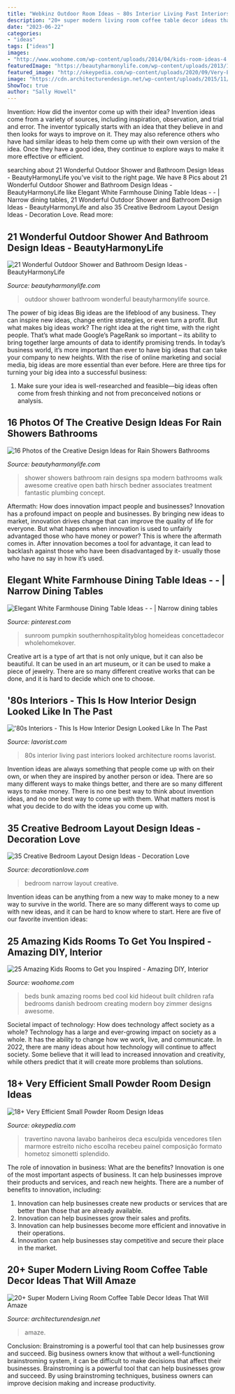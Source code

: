 ```yaml
---
title: "Webkinz Outdoor Room Ideas ~ 80s Interior Living Past Interiors Looked Architecture Rooms Lavorist"
description: "20+ super modern living room coffee table decor ideas that will amaze"
date: "2023-06-22"
categories:
- "ideas"
tags: ["ideas"]
images:
- "http://www.woohome.com/wp-content/uploads/2014/04/kids-room-ideas-4.jpg"
featuredImage: "https://beautyharmonylife.com/wp-content/uploads/2013/10/teak22.jpg"
featured_image: "http://okeypedia.com/wp-content/uploads/2020/09/Very-Efficient-Small-Powder-Room-Design-Ideas-21.jpg"
image: "https://cdn.architecturendesign.net/wp-content/uploads/2015/11/AD-08-best-coffee-table-decor-ideas.jpg"
ShowToc: true
author: "Sally Howell"
---
```



Invention: How did the inventor come up with their idea?
Invention ideas come from a variety of sources, including inspiration, observation, and trial and error. The inventor typically starts with an idea that they believe in and then looks for ways to improve on it. They may also reference others who have had similar ideas to help them come up with their own version of the idea. Once they have a good idea, they continue to explore ways to make it more effective or efficient.

	

		
searching about 21 Wonderful Outdoor Shower and Bathroom Design Ideas - BeautyHarmonyLife you've visit to the right page. We have 8 Pics about 21 Wonderful Outdoor Shower and Bathroom Design Ideas - BeautyHarmonyLife like Elegant White Farmhouse Dining Table Ideas - - | Narrow dining tables, 21 Wonderful Outdoor Shower and Bathroom Design Ideas - BeautyHarmonyLife and also 35 Creative Bedroom Layout Design Ideas - Decoration Love. Read more:
		
    
## 21 Wonderful Outdoor Shower And Bathroom Design Ideas - BeautyHarmonyLife

<img loading=lazy src="https://beautyharmonylife.com/wp-content/uploads/2013/10/teak22.jpg" onerror="this.onerror=null;this.src='https://tse3.mm.bing.net/th?id=OIP.xNj8KGC6xIVslaysH0xn4AAAAA&amp;pid=15.1';" alt="21 Wonderful Outdoor Shower and Bathroom Design Ideas - BeautyHarmonyLife">

_Source: beautyharmonylife.com_

>outdoor shower bathroom wonderful beautyharmonylife source. 

	

The power of big ideas
Big ideas are the lifeblood of any business. They can inspire new ideas, change entire strategies, or even turn a profit. But what makes big ideas work? The right idea at the right time, with the right people. That’s what made Google’s PageRank so important – its ability to bring together large amounts of data to identify promising trends.
In today’s business world, it’s more important than ever to have big ideas that can take your company to new heights. With the rise of online marketing and social media, big ideas are more essential than ever before. Here are three tips for turning your big idea into a successful business:

1) Make sure your idea is well-researched and feasible—big ideas often come from fresh thinking and not from preconceived notions or analysis.

    
## 16 Photos Of The Creative Design Ideas For Rain Showers Bathrooms

<img loading=lazy src="https://beautyharmonylife.com/wp-content/uploads/2013/09/Treatment-Room-Shower-design-by-Hirsch-Bedner-Associates-house-and-spa-ideas-concept.jpg" onerror="this.onerror=null;this.src='https://tse3.mm.bing.net/th?id=OIP.BQIsHvwNoCZe32oDoFIH1AHaJ4&amp;pid=15.1';" alt="16 Photos of the Creative Design Ideas for Rain Showers Bathrooms">

_Source: beautyharmonylife.com_

>shower showers bathroom rain designs spa modern bathrooms walk awesome creative open bath hirsch bedner associates treatment fantastic plumbing concept. 

	

Aftermath: How does innovation impact people and businesses?
Innovation has a profound impact on people and businesses. By bringing new ideas to market, innovation drives change that can improve the quality of life for everyone. But what happens when innovation is used to unfairly advantaged those who have money or power? This is where the aftermath comes in. After innovation becomes a tool for advantage, it can lead to backlash against those who have been disadvantaged by it- usually those who have no say in how it’s used.

    
## Elegant White Farmhouse Dining Table Ideas - - | Narrow Dining Tables

<img loading=lazy src="https://i.pinimg.com/736x/f7/49/b8/f749b838aa330c2dffba251bb80cecb4.jpg" onerror="this.onerror=null;this.src='https://tse2.mm.bing.net/th?id=OIP.SCwMOtUMuYqF6uYK1qOrpAHaJ3&amp;pid=15.1';" alt="Elegant White Farmhouse Dining Table Ideas - - | Narrow dining tables">

_Source: pinterest.com_

>sunroom pumpkin southernhospitalityblog homeideas concettadecor wholehomekover. 

	

Creative art is a type of art that is not only unique, but it can also be beautiful. It can be used in an art museum, or it can be used to make a piece of jewelry. There are so many different creative works that can be done, and it is hard to decide which one to choose.

    
## &#039;80s Interiors - This Is How Interior Design Looked Like In The Past

<img loading=lazy src="https://lavorist.com/wp-content/uploads/2019/07/80s-interior-design-living-room-space-home-decor-colour-neon-lights-pink-blue-31.jpg" onerror="this.onerror=null;this.src='https://tse1.mm.bing.net/th?id=OIP.scwekPUoqz_Bmu1un8oGHAHaKN&amp;pid=15.1';" alt="&#039;80s Interiors - This Is How Interior Design Looked Like In The Past">

_Source: lavorist.com_

>80s interior living past interiors looked architecture rooms lavorist. 

	

Invention ideas are always something that people come up with on their own, or when they are inspired by another person or idea. There are so many different ways to make things better, and there are so many different ways to make money. There is no one best way to think about invention ideas, and no one best way to come up with them. What matters most is what you decide to do with the ideas you come up with.

    
## 35 Creative Bedroom Layout Design Ideas - Decoration Love

<img loading=lazy src="http://www.decorationlove.com/wp-content/uploads/2016/07/Long-Narrow-Bedroom-Design-Ideas.jpg" onerror="this.onerror=null;this.src='https://tse4.mm.bing.net/th?id=OIP.bqEoUKYKIJvHw08_OOyP3gHaJ-&amp;pid=15.1';" alt="35 Creative Bedroom Layout Design Ideas - Decoration Love">

_Source: decorationlove.com_

>bedroom narrow layout creative. 

	

Invention ideas can be anything from a new way to make money to a new way to survive in the world. There are so many different ways to come up with new ideas, and it can be hard to know where to start. Here are five of our favorite invention ideas:

    
## 25 Amazing Kids Rooms To Get You Inspired - Amazing DIY, Interior

<img loading=lazy src="http://www.woohome.com/wp-content/uploads/2014/04/kids-room-ideas-4.jpg" onerror="this.onerror=null;this.src='https://tse3.mm.bing.net/th?id=OIP.iAmxh5ZPA-U66sqGFZVwAgHaLB&amp;pid=15.1';" alt="25 Amazing Kids Rooms to Get you Inspired - Amazing DIY, Interior">

_Source: woohome.com_

>beds bunk amazing rooms bed cool kid hideout built children rafa bedrooms danish bedroom creating modern boy zimmer designs awesome. 

	

Societal impact of technology: How does technology affect society as a whole?
Technology has a large and ever-growing impact on society as a whole. It has the ability to change how we work, live, and communicate. In 2022, there are many ideas about how technology will continue to affect society. Some believe that it will lead to increased innovation and creativity, while others predict that it will create more problems than solutions.

    
## 18+ Very Efficient Small Powder Room Design Ideas

<img loading=lazy src="http://okeypedia.com/wp-content/uploads/2020/09/Very-Efficient-Small-Powder-Room-Design-Ideas-21.jpg" onerror="this.onerror=null;this.src='https://tse1.mm.bing.net/th?id=OIP.v9mJvsWoSftnGeNsvjSIMAHaLH&amp;pid=15.1';" alt="18+ Very Efficient Small Powder Room Design Ideas">

_Source: okeypedia.com_

>travertino navona lavabo banheiros deca esculpida vencedores tilen marmore estreito nicho escolha recebeu painel composição formato hometoz simonetti splendido. 

	

The role of innovation in business: What are the benefits?
Innovation is one of the most important aspects of business. It can help businesses improve their products and services, and reach new heights. There are a number of benefits to innovation, including: 
1. Innovation can help businesses create new products or services that are better than those that are already available. 
2. Innovation can help businesses grow their sales and profits. 
3. Innovation can help businesses become more efficient and innovative in their operations. 
4. Innovation can help businesses stay competitive and secure their place in the market.

    
## 20+ Super Modern Living Room Coffee Table Decor Ideas That Will Amaze

<img loading=lazy src="https://cdn.architecturendesign.net/wp-content/uploads/2015/11/AD-08-best-coffee-table-decor-ideas.jpg" onerror="this.onerror=null;this.src='https://tse3.mm.bing.net/th?id=OIP.K7OhAxHTADx0yHzbMnSYjQHaLJ&amp;pid=15.1';" alt="20+ Super Modern Living Room Coffee Table Decor Ideas That Will Amaze">

_Source: architecturendesign.net_

>amaze. 

	

Conclusion: Brainstroming is a powerful tool that can help businesses grow and succeed.
Big business owners know that without a well-functioning brainstroming system, it can be difficult to make decisions that affect their businesses. Brainstroming is a powerful tool that can help businesses grow and succeed. By using brainstroming techniques, business owners can improve decision making and increase productivity.

